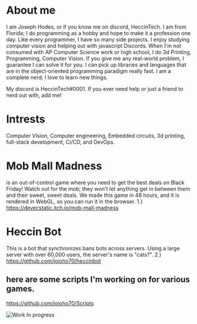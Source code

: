 # About me
I am Joseph Hodes, or if you know me on discord, HeccinTech. I am from Florida; I do programming as a hobby and hope to make it a profession one day. Like every programmer, I have so many side projects. I enjoy studying computer vision and helping out with javascript Discords. When I'm not consumed with AP Computer Science work or high school, I do 3d Printing, Programming, Computer Vision. If you give me any real-world problem, I guarantee I can solve it for you. I can pick up libraries and languages that are in the object-oriented programming paradigm really fast. I am a complete nerd; I love to learn new things.

My discord is HeccinTech#0001. If you ever need help or just a friend to nerd out with, add me!

# Intrests
Computer Vision, Computer engineering, Embedded circuits, 3d printing, full-stack development, Ci/CD, and DevOps. 

# Mob Mall Madness
is an out-of-control game where you need to get the best deals on Black Friday! Watch out for the mob; they won't let anything get in between them and their sweet, sweet deals. We made this game in 48 hours, and it is rendered in WebGL, so you can run it in the browser.
1.) https://devecstatic.itch.io/mob-mall-madness




# Heccin Bot
This is a bot that synchronizes bans bots across servers. Using a large server with over 60,000 users, the server's name is "cats?".
2.) https://github.com/jojoho70/heccinbot

## here are some scripts I'm working on for various games.
https://github.com/jojoho70/Scripts



![Work In progress](https://github.com/jojoho70/JosephHodes/blob/master/Images/workinprogres.gif)

